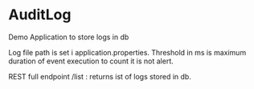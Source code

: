 # AuditLog
Demo Application to store logs in db

Log file path is set i application.properties.
Threshold in ms is maximum duration of event execution to count it is not alert.


REST full endpoint 
/list : returns ist of logs stored in db.
